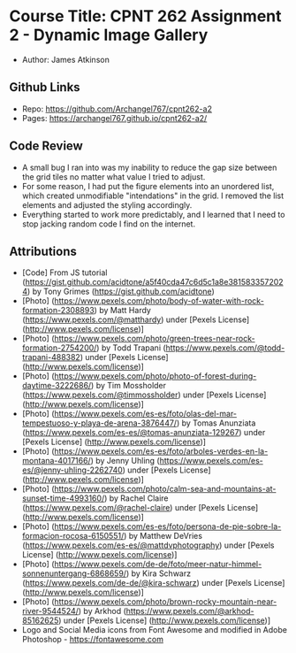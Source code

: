# Course Title: CPNT 262 Assignment 2 - Dynamic Image Gallery
- Author: James Atkinson

## Github Links
- Repo: https://github.com/Archangel767/cpnt262-a2
- Pages: https://archangel767.github.io/cpnt262-a2/

## Code Review
- A small bug I ran into was my inability to reduce the gap size between the grid tiles no matter what value I tried to adjust.
- For some reason, I had put the figure elements into an unordered list, which created unmodifiable "intendations" in the grid. I removed the list elements and adjusted the styling accordingly.
- Everything started to work more predictably, and I learned that I need to stop jacking random code I find on the internet.  

## Attributions
- [Code] From JS tutorial (https://gist.github.com/acidtone/a5f40cda47c6d5c1a8e3815833572024) by Tony Grimes (https://gist.github.com/acidtone)
- [Photo] (https://www.pexels.com/photo/body-of-water-with-rock-formation-2308893) by Matt Hardy (https://www.pexels.com/@matthardy) under [Pexels License] (http://www.pexels.com/license)]
- [Photo] (https://www.pexels.com/photo/green-trees-near-rock-formation-2754200/) by Todd Trapani (https://www.pexels.com/@todd-trapani-488382) under [Pexels License] (http://www.pexels.com/license)]
- [Photo] (https://www.pexels.com/photo/photo-of-forest-during-daytime-3222686/) by Tim Mossholder (https://www.pexels.com/@timmossholder) under [Pexels License] (http://www.pexels.com/license)]
- [Photo] (https://www.pexels.com/es-es/foto/olas-del-mar-tempestuoso-y-playa-de-arena-3876447/) by Tomas Anunziata (https://www.pexels.com/es-es/@tomas-anunziata-129267) under [Pexels License] (http://www.pexels.com/license)]
- [Photo] (https://www.pexels.com/es-es/foto/arboles-verdes-en-la-montana-4017166/) by Jenny Uhling (https://www.pexels.com/es-es/@jenny-uhling-2262740) under [Pexels License] (http://www.pexels.com/license)]
- [Photo] (https://www.pexels.com/photo/calm-sea-and-mountains-at-sunset-time-4993160/) by Rachel Claire (https://www.pexels.com/@rachel-claire) under [Pexels License] (http://www.pexels.com/license)]
- [Photo] (https://www.pexels.com/es-es/foto/persona-de-pie-sobre-la-formacion-rocosa-6150551/) by Matthew DeVries (https://www.pexels.com/es-es/@mattdvphotography) under [Pexels License] (http://www.pexels.com/license)]
- [Photo] (https://www.pexels.com/de-de/foto/meer-natur-himmel-sonnenuntergang-6868659/) by Kira Schwarz (https://www.pexels.com/de-de/@kira-schwarz) under [Pexels License] (http://www.pexels.com/license)]
- [Photo] (https://www.pexels.com/photo/brown-rocky-mountain-near-river-9544524/) by Arkhod (https://www.pexels.com/@arkhod-85162625) under [Pexels License] (http://www.pexels.com/license)]
- Logo and Social Media icons from Font Awesome and modified in Adobe Photoshop - https://fontawesome.com



 